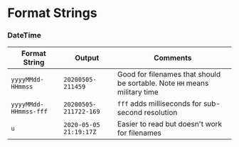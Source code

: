 # Format Strings

### DateTime

|Format String|Output|Comments|
|-------------|-------|--------|
|`yyyyMMdd-HHmmss`|`20200505-211459`|Good for filenames that should be sortable.  Note `HH` means military time|
|`yyyyMMdd-HHmmss-fff`|`20200505-211722-169`|`fff` adds milliseconds for sub-second resolution|
|`u`|`2020-05-05 21:19:17Z`|Easier to read but doesn't work for filenames|
